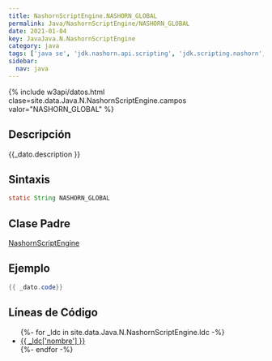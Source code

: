```yaml
---
title: NashornScriptEngine.NASHORN_GLOBAL
permalink: Java/NashornScriptEngine/NASHORN_GLOBAL
date: 2021-01-04
key: JavaJava.N.NashornScriptEngine
category: java
tags: ['java se', 'jdk.nashorn.api.scripting', 'jdk.scripting.nashorn', 'campo java', 'Java 1.8']
sidebar: 
  nav: java
---
```


{% include w3api/datos.html clase=site.data.Java.N.NashornScriptEngine.campos valor="NASHORN_GLOBAL" %}

## Descripción
{{_dato.description }}

## Sintaxis
~~~java
static String NASHORN_GLOBAL
~~~

## Clase Padre
[NashornScriptEngine](/Java/NashornScriptEngine/)

## Ejemplo
~~~java
{{ _dato.code}}
~~~

## Líneas de Código
<ul>
{%- for _ldc in site.data.Java.N.NashornScriptEngine.ldc -%}
   <li>
       <a href="{{_ldc['url'] }}">{{ _ldc['nombre'] }}</a>
   </li>
{%- endfor -%}
</ul>
